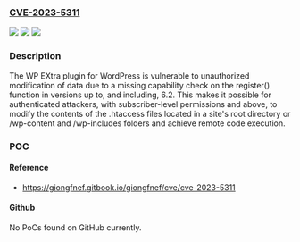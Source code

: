 ### [CVE-2023-5311](https://cve.mitre.org/cgi-bin/cvename.cgi?name=CVE-2023-5311)
![](https://img.shields.io/static/v1?label=Product&message=WP%20EXtra&color=blue)
![](https://img.shields.io/static/v1?label=Version&message=*%3C%3D%206.2%20&color=brighgreen)
![](https://img.shields.io/static/v1?label=Vulnerability&message=CWE-862%20Missing%20Authorization&color=brighgreen)

### Description

The WP EXtra plugin for WordPress is vulnerable to unauthorized modification of data due to a missing capability check on the register() function in versions up to, and including, 6.2. This makes it possible for authenticated attackers, with subscriber-level permissions and above, to modify the contents of the .htaccess files located in a site's root directory or /wp-content and /wp-includes folders and achieve remote code execution.

### POC

#### Reference
- https://giongfnef.gitbook.io/giongfnef/cve/cve-2023-5311

#### Github
No PoCs found on GitHub currently.

